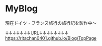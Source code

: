 # MyBlog

現在ドイツ・フランス旅行の旅行記を製作中〜<br>

↓↓↓↓↓↓↓URL↓↓↓↓↓↓↓↓<br>
https://ritachan0401.github.io/Blog/TopPage

